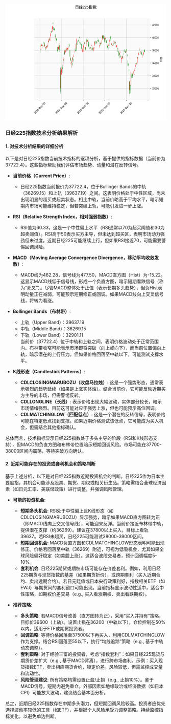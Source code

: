 ![图](N225.png)

### 日经225指数技术分析结果解析

#### 1. 对技术分析结果的详细分析
以下是对日经225指数当前技术指标的逐项分析，基于提供的指标数据（当前价为37722.4）。这些指标帮助我们评估市场趋势、动量和潜在反转信号。

- **当前价格（Current Price）**:
  - 日经225指数当前报价为37722.4，位于Bollinger Bands的中轨（36269.15）和上轨（39637.19）之间。这表明价格处于中性区域，尚未出现明显的超买或超卖状态。相比中轨，当前价略高于平均水平，暗示短期内市场可能维持稳定，但若突破上轨，可能引发进一步上涨。

- **RSI（Relative Strength Index，相对强弱指数）**:
  - RSI值为60.33，这是一个中性偏上水平（RSI通常以70为超买阈值和30为超卖阈值）。RSI高于50表示买方主导，但未达到超买区，表明市场动力强劲但未过度。近期日经225可能继续上行，但如果RSI接近70，可能需要警惕回调风险。

- **MACD（Moving Average Convergence Divergence，移动平均收敛发散）**:
  - MACD线为462.28，信号线为477.50，MACD直方图（Hist）为-15.22。这显示MACD线低于信号线，形成一个负直方图，暗示短期看跌信号（称为“死叉”）。尽管MACD整体处于正值（表示长期多头趋势），但负Hist表明动量正在减弱，可能预示短期修正或回调。如果MACD线向上交叉信号线，将转为看涨。

- **Bollinger Bands（布林带）**:
  - 上轨（Upper Band）：39637.19  
  - 中轨（Middle Band）：36269.15  
  - 下轨（Lower Band）：32901.11  
    当前价（37722.4）位于中轨和上轨之间，表明价格波动处于正常范围内。布林带收窄可能表示市场即将突破（向上或向下），而当前位置偏向上轨，暗示潜在的上行压力。但如果价格回落至中轨以下，可能测试支撑水平。

- **K线形态（Candlestick Patterns）**:
  - **CDLCLOSINGMARUBOZU（收盘马拉烛）**: 这是一个强势形态，通常表示强烈的趋势延续（如果是上涨实体烛）。结合当前价，它可能反映近期买方主导的市场，但需警惕反转。
  - **CDLLONGLINE（长线）**: 表示价格出现大幅波动，实体部分较长，暗示市场情绪强烈。目前这可能对应于强势上涨，但也可能预示高位回调。
  - **CDLMATCHINGLOW（匹配低点）**: 这是一个潜在的反转信号，表明价格可能在特定低点找到支撑。如果近期价格测试该低点，它可能成为买入机会，但需结合其他指标确认。

总体而言，技术指标显示日经225指数处于多头主导的阶段（RSI和K线形态支持），但MACD的负直方图和布林带位置暗示短期回调风险。市场可能在37700-38000区间内震荡，等待突破方向确认。

#### 2. 近期可能存在的投资或套利机会和策略判断
基于上述分析，以下是对日经225指数近期投资机会的判断。日经225作为日本主要股指，其机会可能涉及股票、期货、期权或相关衍生品。策略需结合全球经济因素（如日元汇率、美联储政策）进行调整，并强调风险管理。

- **可能的投资机会**:
  - **短期多头机会**: RSI处于中性偏上且K线形态（如CDLCLOSINGMARUBOZU）显示强势，暗示如果MACD直方图转为正（即MACD线向上交叉信号线），可能迎来反弹。当前价接近布林带中轨，提供潜在支撑（约36269）。建议在37800以上买入，目标上看轨39637。若RSI未超买，日经225可能测试38000-39000区间。
  - **短期回调机会**: MACD负直方图和CDLMATCHINGLOW形态表明可能出现修正。价格若回落至中轨（36269）附近，可视为低吸机会，尤其如果全球风险偏好稳定（如美股上涨）。这适合波段交易者，预计回调幅度5-10%。
  - **套利机会**: 日经225期货或期权市场可能存在价差套利。例如，利用日经225期货与现货指数的基差（如果期货折价），或跨期套利（买入近期合约、卖出远期合约）。若日元贬值或日本央行政策利好，指数相关ETF（如EWJ）与期货间的套利窗口可能出现。当前指标显示波动性适中，适合中性策略，如期权价差交易（e.g., 买入看涨期权、卖出看跌期权）。

- **推荐策略**:
  - **多头策略**: 若MACD信号改善（直方图转为正），采用“买入并持有”策略，目标价39600（上轨）。设置止损在36200（中轨以下），仓位控制在50%以内。适用于ETF或期货投资者。
  - **回调策略**: 等待价格回落至37500以下再买入，利用CDLMATCHINGLOW作为支撑。结合RSI回落至55以下，执行“均线追踪”策略（e.g., 基于中轨动态调整）。
  - **套利策略**: 对于经验丰富的投资者，考虑“指数套利”：如果日经225现货与期货价差扩大（e.g., 基于MACD背离），进行跨市场套利。示例：买入现货指数ETF，卖出相应期货合约，锁定价差。风险较低，但需监控成交量和流动性。
  - **风险管理建议**: 所有策略均需设置止盈/止损（e.g., 止损10%）。鉴于MACD信号，短期内避免重仓。外部因素如地缘政治或经济数据（如日本CPI）可能放大波动，建议结合基本面分析。

总之，近期日经225指数存在中期多头潜力，但短期回调风险较高。投资者应优先选择波动率较低的工具（如ETF），并根据个人风险承受力调整策略。持续监控指标变化，以避免单边判断。